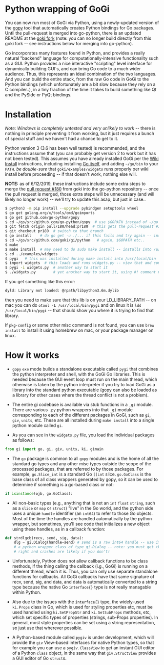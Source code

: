 # Python wrapping of GoGi

You can now run most of GoGi via Python, using a newly-updated version of the [gopy](https://github.com/go-python/gopy) tool that automatically creates Python bindings for Go packages.  Until the pull-request is merged into go-python, there is an updated README at the [goki fork](https://github.com/goki/gopy) (note: you can no longer build directly from this goki fork -- see instructions below for merging into go-python).

Go incorporates many features found in Python, and provides a really natural "backend" language for computationally-intensive functionality such as a GUI.  Python provides a nice interactive "scripting" level interface for dynamically building GUI's, and can bring Go code to a much wider audience.  Thus, this represents an ideal combination of the two languages.  And you can build the entire stack, from the raw Go code in GoGi to the Python bindings (which unfortunately are a bit slow because they rely on a C compiler..), in a tiny fraction of the time it takes to build something like Qt and the PySide or PyQt bindings.

# Installation

*Note: Windows is completely untested and very unlikely to work* -- there is nothing in principle preventing it from working, but it just requires a bunch of special stuff and we haven't had a chance to get to it.

Python version 3 (3.6 has been well tested) is recommended, and the instructions assume that (you can probably get version 2 to work but it has not been tested).  This assumes you have already installed GoGi per the [Wiki Install](https://github.com/goki/gi/wiki/Install) instructions, including installing [Go itself](https://golang.org/doc/install), and adding `~/go/bin` to your `PATH`.  *be double-sure* that `goki/examples/widgets` runs properly per wiki install before proceeding -- if that doesn't work, nothing else will.

**NOTE:** as of 6/12/2019, these instructions include some extra steps to merge the [pull request #180](https://github.com/go-python/gopy/pull/180) from goki into the go-python repository -- once the pull request is merged, those extra steps will be unnecessary (and will likely no longer work) -- we'll try to update this asap, but just in case..

```sh
$ python3 -m pip install --upgrade pybindgen setuptools wheel
$ go get golang.org/x/tools/cmd/goimports
$ go get github.com/go-python/gopy 
$ cd ~/go/src/github.com/go-python/gopy  # use $GOPATH instead of ~/go if somewhere else
$ git fetch origin pull/180/head:pr180  # this gets the pull-request #180, into branch pr180
$ git checkout pr180  # switch to that branch
$ go install    # do go get -u ./... if this fails and try again -- installs gopy exe in ~go/bin
$ cd ~/go/src/github.com/goki/gi/python   # again, $GOPATH etc..
$ make
$ make install  # may need to do sudo make install -- installs into /usr/local/bin and python site-packages
$ cd ../examples/widgets
$ pygi   # this was installed during make install into /usr/local/bin
$ import widgets  # this loads and runs widgets.py -- view that and compare with widgets.go
$ pygi -i widgets.py  # another way to start it
$ ./widgets.py        # yet another way to start it, using #! comment magic at start
```

If you get something like this error:
```sh
dyld: Library not loaded: @rpath/libpython3.6m.dylib
```
then you need to make sure that this lib is on your LD_LIBRARY_PATH -- on mac you can do `otool -L /usr/local/bin/pygi` and on linux it is `ldd /usr/local/bin/pygi` -- that should show you where it is trying to find that library.

If `pkg-config` or some other misc command is not found, you can use `brew install` to install it using homebrew on mac, or your package manager on linux.

# How it works

* `gopy` `exe` mode builds a standalone executable called `pygi` that combines the python interpreter and shell, with the GoGi Go libraries.  This is needed because the GUI event loop must run on the main thread, which otherwise is taken by the python interpreter if you try to load GoGi as a library into the standard python executable (gopy can also be loaded as a library for other cases where the thread conflict is not a problem).

* The entire gi codebase is available via stub functions in a `_gi` module.  There are various `.py` python wrappers into that `_gi` module corresponding to each of the different packages in GoGi, such as `gi`, `giv`, `units`, etc.  These are all installed during `make install` into a single python module called `gi`.

* As you can see in the `widgets.py` file, you load the individual packages as follows:

```Python
from gi import go, gi, giv, units, ki, gimain
```

* The `go` package is common to all `gopy` modules and is the home of all the standard go types and any other misc types outside the scope of the processed packages, that are referred to by those packages.  For example, `go.Slice_int` is a standard Go `[]int` slice.  `go.GoClass` is the base class of all class wrappers generated by gopy, so it can be used to determine if something is a go-based class or not:

```Python
if isinstance(ojb, go.GoClass):
```

* All non-basic types (e.g., anything that is not an `int` `float` `string`, such as a `slice` or `map` or `struct`) "live" in the Go world, and the python side uses a unique `handle` identifier (an `int64`) to refer to those Go objects.  Most of the time the handles are handled automatically by the python wrapper, but sometimes, you'll see code that initializes a new object using these handles, as in a callback function:

```Python
def strdlgcb(recv, send, sig, data):
    dlg = gi.Dialog(handle=send) # send is a raw int64 handle -- use it to initialize
    # a python wrapper class of type gi.Dialog -- note: you must get these types
    # right and crashes are likely if you don't!
```

* Unfortunately, Python does not allow callback functions to be class methods, if the thing calling the callback (i.g., GoGi) is running on a different thread, which it is.  Thus, you can only use separate standalone functions for callbacks.  All GoGi callbacks have that same signature of recv, send, sig, and data, and data is automatically converted to a string type because the native Go `interface{}` type is not really managable within Python.

* Also due to the issues with the `interface{}` type, the widely-used `ki.Props` class in Go, which is used for styling properties etc, must be used handled using `ki.SetPropStr` and `ki.SetSubProps` methods, etc, which set specific types of properties (strings, sub-Props properties).  In general, most style properties can be set using a string representation, so just use that wherever possible.

* A Python-based module called `pygiv` is under development, which will provide the `giv` View-based interfaces for native Python types, so that for example you can use a `pygiv.ClassView` to get an instant GUI editor of a Python `class` object, in the same way that `giv.StructView` provides a GUI editor of Go `struct`s.



